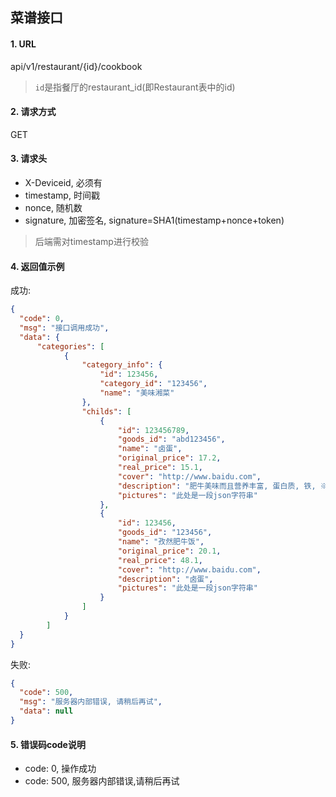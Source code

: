 ## 菜谱接口

#### 1. URL

api/v1/restaurant/{id}/cookbook

> `id`是指餐厅的restaurant_id(即Restaurant表中的id)

#### 2. 请求方式

GET

#### 3. 请求头

- X-Deviceid, 必须有
- timestamp, 时间戳
- nonce, 随机数
- signature, 加密签名, signature=SHA1(timestamp+nonce+token)

> 后端需对timestamp进行校验

#### 4. 返回值示例

成功:
```json
{
  "code": 0,
  "msg": "接口调用成功",
  "data": {
      "categories": [
            {
                "category_info": {
                    "id": 123456,
                    "category_id": "123456",
                    "name": "美味湘菜"
                },
                "childs": [
                    {
                        "id": 123456789,
                        "goods_id": "abd123456",
                        "name": "卤蛋",
                        "original_price": 17.2,
                        "real_price": 15.1,
                        "cover": "http://www.baidu.com",
                        "description": "肥牛美味而且营养丰富, 蛋白质, 铁, ※,维生素等等.",
                        "pictures": "此处是一段json字符串"
                    },
                    {
                        "id": 123456,
                        "goods_id": "123456",
                        "name": "孜然肥牛饭",
                        "original_price": 20.1,
                        "real_price": 48.1,
                        "cover": "http://www.baidu.com",
                        "description": "卤蛋",
                        "pictures": "此处是一段json字符串"
                    }
                ]
            }
        ]
  }
}
```

失败:
```json
{
  "code": 500,
  "msg": "服务器内部错误, 请稍后再试",
  "data": null
}
```

#### 5. 错误码code说明

- code: 0, 操作成功
- code: 500, 服务器内部错误,请稍后再试